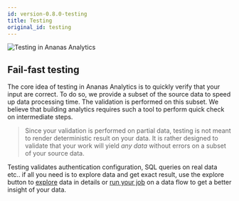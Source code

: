 ```yaml
---
id: version-0.8.0-testing
title: Testing
original_id: testing
---
```


![Testing in Ananas Analytics](assets/testing.png)

## Fail-fast testing

The core idea of testing in Ananas Analytics is to quickly verify that your input are correct. 
To do so, we provide a subset of the source data to speed up data processing time. The validation is performed on this subset.
We believe that building analytics requires such a tool to perform quick check on intermediate steps.

> Since your validation is performed on partial data, testing is not meant to render deterministic result on your data. It is rather designed to validate that your work will yield *any data* without errors on a subset of your source data. 

Testing validates authentication configuration, SQL queries on real data etc.. if all you need is to explore data and get exact result, use the explore button to [explore](exploring.md) data in details or [run your job](running.md) on a data flow to get a better insight of your data. 

</aside>
